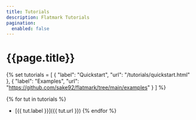 ```yaml
---
title: Tutorials
description: Flatmark Tutorials
pagination:
  enabled: false
---
```


# {{page.title}}

{%
set tutorials = [
    { "label": "Quickstart", "url": "/tutorials/quickstart.html" },
    { "label": "Examples", "url": "https://github.com/sake92/flatmark/tree/main/examples" }
]
%}


{% for tut in tutorials %}
- [{{ tut.label }}]({{ tut.url }})
{% endfor %}






